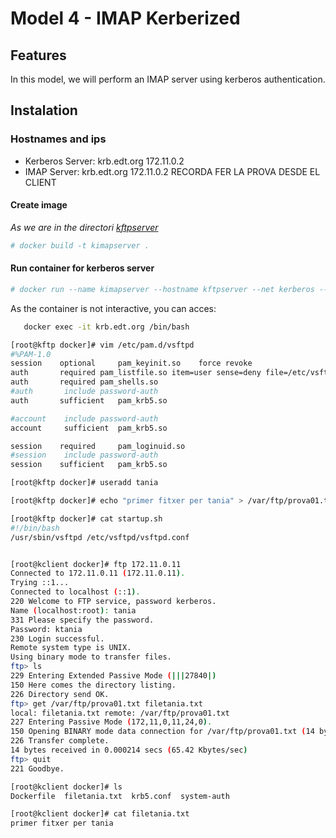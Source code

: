 # Model 4 - IMAP Kerberized

## Features

In this model, we will perform an IMAP server using kerberos authentication.

## Instalation
### Hostnames and ips

- Kerberos Server: krb.edt.org 172.11.0.2
- IMAP Server: krb.edt.org 172.11.0.2
RECORDA FER LA PROVA DESDE EL CLIENT


#### Create image
_As we are in the directori [kftpserver](https://github.com/isx434324/kerberosproject/backendClassic/kftpserver)_

 ```bash
 # docker build -t kimapserver .
 ```
 
#### Run container for kerberos server
 ```bash
 # docker run --name kimapserver --hostname kftpserver --net kerberos --ip 172.11.0.6  -d kftpserver
 ```

As the container is not interactive, you can acces:
 
 ```bash
    docker exec -it krb.edt.org /bin/bash
 ```


 ```bash
[root@kftp docker]# vim /etc/pam.d/vsftpd
#%PAM-1.0
session    optional     pam_keyinit.so    force revoke
auth       required	pam_listfile.so item=user sense=deny file=/etc/vsftpd/ftpusers onerr=succeed
auth       required	pam_shells.so
#auth       include	password-auth
auth       sufficient   pam_krb5.so

#account    include	password-auth
account     sufficient  pam_krb5.so

session    required     pam_loginuid.so
#session    include	password-auth
session    sufficient   pam_krb5.so
 ```


 ```bash
[root@kftp docker]# useradd tania
 ```

 ```bash
[root@kftp docker]# echo "primer fitxer per tania" > /var/ftp/prova01.txt
 ```
 
  ```bash
[root@kftp docker]# cat startup.sh 
#!/bin/bash
/usr/sbin/vsftpd /etc/vsftpd/vsftpd.conf

 ```

 ```bash

[root@kclient docker]# ftp 172.11.0.11
Connected to 172.11.0.11 (172.11.0.11).
Trying ::1...
Connected to localhost (::1).
220 Welcome to FTP service, password kerberos.
Name (localhost:root): tania
331 Please specify the password.
Password: ktania
230 Login successful.
Remote system type is UNIX.
Using binary mode to transfer files.
ftp> ls
229 Entering Extended Passive Mode (|||27840|)
150 Here comes the directory listing.
226 Directory send OK.
ftp> get /var/ftp/prova01.txt filetania.txt
local: filetania.txt remote: /var/ftp/prova01.txt
227 Entering Passive Mode (172,11,0,11,24,0).
150 Opening BINARY mode data connection for /var/ftp/prova01.txt (14 bytes).
226 Transfer complete.
14 bytes received in 0.000214 secs (65.42 Kbytes/sec)
ftp> quit
221 Goodbye.
 ```


 ```bash
[root@kclient docker]# ls
Dockerfile  filetania.txt  krb5.conf  system-auth
 ```
 
 
  ```bash
[root@kclient docker]# cat filetania.txt 
primer fitxer per tania


 ```









